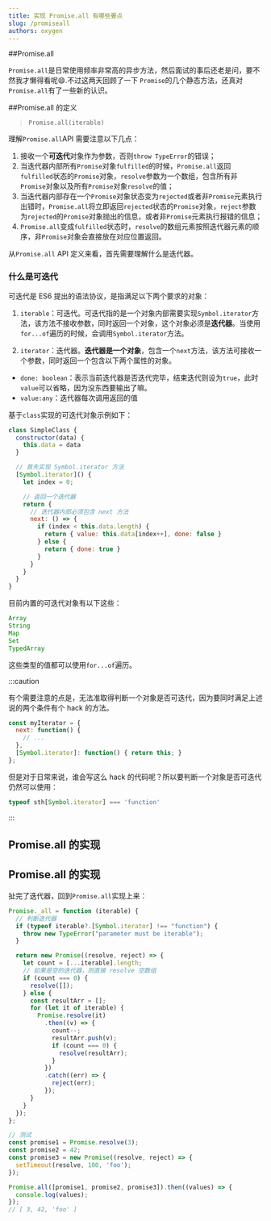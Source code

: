 ```yaml
---
title: 实现 Promise.all 有哪些要点
slug: /promiseall
authors: oxygen
---
```


##Promise.all

`Promise.all`是日常使用频率非常高的异步方法，然后面试的事后还老是问，要不然我才懒得看呢:smile:.不过这两天回顾了一下 `Promise`的几个静态方法，还真对`Promise.all`有了一些新的认识。

<!--truncate-->

##Promise.all 的定义

> `Promise.all(iterable)`

理解`Promise.all`API 需要注意以下几点：

1. 接收一个**可迭代**对象作为参数，否则`throw TypeError`的错误；
2. 当迭代器内部所有`Promise`对象`fulfilled`的时候，`Promise.all`返回`fulfilled`状态的`Promise`对象，`resolve`参数为一个数组，包含所有非`Promise`对象以及所有`Promise`对象`resolve`的值；
3. 当迭代器内部存在一个`Promise`对象状态变为`rejected`或者非`Promise`元素执行出错时，`Promise.all`将立即返回`rejected`状态的`Promise`对象，`reject`参数为`rejected`的`Promise`对象抛出的信息，或者非`Promise`元素执行报错的信息；
4. `Promise.all`变成`fulfilled`状态时，`resolve`的数组元素按照迭代器元素的顺序，非`Promise`对象会直接放在对应位置返回。

从`Promise.all` API 定义来看，首先需要理解什么是迭代器。

### 什么是可迭代

可迭代是 ES6 提出的语法协议，是指满足以下两个要求的对象：

1. `iterable`：可迭代。可迭代指的是一个对象内部需要实现`Symbol.iterator`方法，该方法不接收参数，同时返回一个对象，这个对象必须是**迭代器**。当使用`for...of`遍历的时候，会调用`Symbol.iterator`方法。

2. `iterator`：迭代器。**迭代器是一个对象**，包含一个`next`方法，该方法可接收一个参数，同时返回一个包含以下两个属性的对象。

- `done: boolean`：表示当前迭代器是否迭代完毕，结束迭代则设为`true`，此时`value`可以省略，因为没东西要输出了嘛。
- `value:any`：迭代器每次调用返回的值

基于`class`实现的可迭代对象示例如下：

```js
class SimpleClass {
  constructor(data) {
    this.data = data
  }

  // 首先实现 Symbol.iterator 方法
  [Symbol.iterator]() {
    let index = 0;

    // 返回一个迭代器
    return {
      // 迭代器内部必须包含 next 方法
      next: () => {
        if (index < this.data.length) {
          return { value: this.data[index++], done: false }
        } else {
          return { done: true }
        }
      }
    }
  }
}
```

目前内置的可迭代对象有以下这些：

```js
Array
String
Map
Set
TypedArray
```

这些类型的值都可以使用`for...of`遍历。

:::caution

有个需要注意的点是，无法准取得判断一个对象是否可迭代，因为要同时满足上述说的两个条件有个 hack 的方法。

```js
const myIterator = {
  next: function() {
    // ...
  },
  [Symbol.iterator]: function() { return this; }
};
```

但是对于日常来说，谁会写这么 hack 的代码呢？所以要判断一个对象是否可迭代仍然可以使用：

```js
typeof sth[Symbol.iterator] === 'function'
```

:::

## Promise.all 的实现

## Promise.all 的实现

扯完了迭代器，回到`Promise.all`实现上来：

```js
Promise._all = function (iterable) {
  // 判断迭代器
  if (typeof iterable?.[Symbol.iterator] !== "function") {
    throw new TypeError("parameter must be iterable");
  }

  return new Promise((resolve, reject) => {
    let count = [...iterable].length;
    // 如果是空的迭代器，则直接 resolve 空数组
    if (count === 0) {
      resolve([]);
    } else {
      const resultArr = [];
      for (let it of iterable) {
        Promise.resolve(it)
          .then((v) => {
            count--;
            resultArr.push(v);
            if (count === 0) {
              resolve(resultArr);
            }
          })
          .catch((err) => {
            reject(err);
          });
      }
    }
  });
};

// 测试
const promise1 = Promise.resolve(3);
const promise2 = 42;
const promise3 = new Promise((resolve, reject) => {
  setTimeout(resolve, 100, 'foo');
});

Promise.all([promise1, promise2, promise3]).then((values) => {
  console.log(values);
});
// [ 3, 42, 'foo' ]
```

